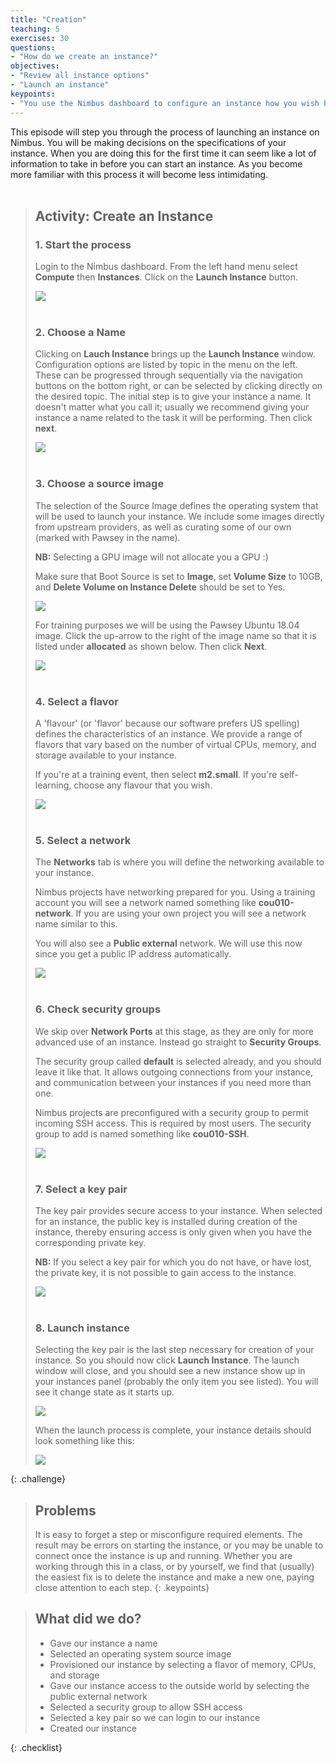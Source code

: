 ```yaml
---
title: "Creation"
teaching: 5
exercises: 30
questions:
- "How do we create an instance?"
objectives:
- "Review all instance options"
- "Launch an instance"
keypoints:
- "You use the Nimbus dashboard to configure an instance how you wish before creating it."
---
```


This episode will step you through the process of launching an instance on Nimbus.  You will be making decisions on the specifications of your instance.  When you are doing this for the first time it can seem like a lot of information to take in before you can start an instance. As you become more familiar with this process it will become less intimidating.
<br><br>


> ## Activity: Create an Instance
> ### 1. Start the process
>
> Login to the Nimbus dashboard. From the left hand menu select **Compute** then **Instances**. Click on the **Launch Instance** button.
>
> <kbd><img src="{{ page.root }}/fig/Create_instance_button.png" /></kbd><br><br>
>
> ### 2. Choose a Name
>
> Clicking on **Lauch Instance** brings up the __Launch Instance__ window. Configuration options are listed by topic in the menu on the left. These can be progressed through sequentially via the navigation buttons on the bottom right, or can be selected by clicking directly on the desired topic. The initial step is to give your instance a name.  It doesn't matter what you call it; usually we recommend giving your instance a name related to the task it will be performing.
> Then click __next__.
>
><kbd><img src="{{ page.root }}/fig/Launch_details2.png" /></kbd><br><br>
>
> ### 3. Choose a source image
>
> The selection of the Source Image defines the operating system that will be used to launch your instance.  We include some images directly from upstream providers, as well as curating some of our own (marked with Pawsey in the name).
>
> **NB:** Selecting a GPU image will not allocate you a GPU :)
>
> Make sure that Boot Source is set to **Image**, set **Volume Size** to 10GB, and **Delete Volume on Instance Delete** should be set to Yes.
>
> <kbd><img src="{{ page.root }}/fig/Instance_source_selection.png" /></kbd><br>
>
> For training purposes we will be using the Pawsey Ubuntu 18.04 image. Click the up-arrow to the right of the image name so that it is listed under **allocated** as shown below. Then click __Next__.  
>
><kbd><img src="{{ page.root }}/fig/Instance_source_selection2.png" /></kbd><br><br>
>
> ### 4. Select a flavor
>
> A 'flavour' (or 'flavor' because our software prefers US spelling) defines the characteristics of an instance.  We provide a range of flavors that vary based on the number of virtual CPUs, memory, and storage available to your instance.
>
> If you're at a training event, then select __m2.small__.  If you're self-learning, choose any flavour that you wish.
>
><kbd><img src="{{ page.root }}/fig/Instance_flavour2.png" /></kbd><br><br>
>
> ### 5. Select a network
>
> The **Networks** tab is where you will define the networking available to your instance.
>
> Nimbus projects have networking prepared for you.  Using a training account you will see a network named something like  __cou010-network__.  If you are using your own project you will see a network name similar to this.
>
> You will also see a __Public external__ network.  We will use this now since you get a public IP address automatically.
>
><kbd><img src="{{ page.root }}/fig/Instance_network.png" /></kbd><br><br>
>
>
> ### 6. Check security groups
>
> We skip over __Network Ports__ at this stage, as they are only for more advanced use of an instance. Instead go straight to __Security Groups__.
>
> The security group called __default__ is selected already, and you should leave it like that.  It allows outgoing connections from your instance, and communication between your instances if you need more than one.  
>
>Nimbus projects are preconfigured with a security group to permit incoming SSH access.  This is required by most users.  The security group to add is named something like __cou010-SSH__.
>
><kbd><img src="{{ page.root }}/fig/Instance_security.png" /></kbd><br><br>
>
> ### 7. Select a key pair
>
> The key pair provides secure access to your instance. When selected for an instance, the public key is installed during creation of the instance, thereby ensuring access is only given when you have the corresponding private key.
>
> **NB:** If you select a key pair for which you do not have, or have lost, the private key, it is not possible to gain access to the instance.
>
><kbd><img src="{{ page.root }}/fig/Instance_keypairs.png" /></kbd><br><br>
>
>
> ### 8. Launch instance
> Selecting the key pair is the last step necessary for creation of your instance. So you should now click __Launch Instance__. The launch window will close, and you should see a new instance show up in your instances panel (probably the only item you see listed). You will see it change state as it starts up.
>
><kbd><img src="{{ page.root }}/fig/Launch_instance_click.png" /></kbd><br>
>
> When the launch process is complete, your instance details should look something like this:
>
><kbd><img src="{{ page.root }}/fig/Launch_instance_click2.png" /></kbd><br>
>
{: .challenge}
<br>
> ## Problems
> It is easy to forget a step or misconfigure required elements.  The result may be errors on starting the instance, or you may be unable to connect once the instance is up and running. Whether you are working through this in a class, or by yourself, we find that (usually) the easiest fix is to delete the instance and make a new one, paying close attention to each step.
{: .keypoints}

> ## What did we do?
>
> - Gave our instance a name
> - Selected an operating system source image
> - Provisioned our instance by selecting a flavor of memory, CPUs, and storage
> - Gave our instance access to the outside world by selecting the public external network
> - Selected a security group to allow SSH access
> - Selected a key pair so we can login to our instance
> - Created our instance
>
{: .checklist}

